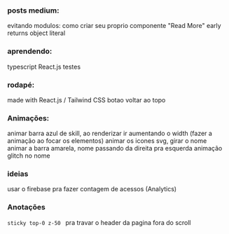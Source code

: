 ### posts medium:
evitando modulos: como criar seu proprio componente "Read More" 
early returns
object literal


### aprendendo:
typescript
React.js
testes


### rodapé:
made with React.js / Tailwind CSS
botao voltar ao topo


### Animações:
animar barra azul de skill, ao renderizar ir aumentando o width (fazer a animação ao focar os elementos)
animar os icones svg, girar o nome
animar a barra amarela, nome passando da direita pra esquerda
animação glitch no nome


### ideias
usar o firebase pra fazer contagem de acessos (Analytics)


### Anotações
``` sticky top-0 z-50  ``` pra travar o header da pagina fora do scroll